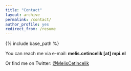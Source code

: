 ```yaml
---
title: "Contact"
layout: archive
permalink: /contact/
author_profile: yes
redirect_from: /resume
---
```


{% include base_path %}

You can reach me via e-mail: **melis.cetincelik [at] mpi.nl**

Or find me on Twitter: [@MelisCetincelik](https://twitter.com/meliscetincelik)
